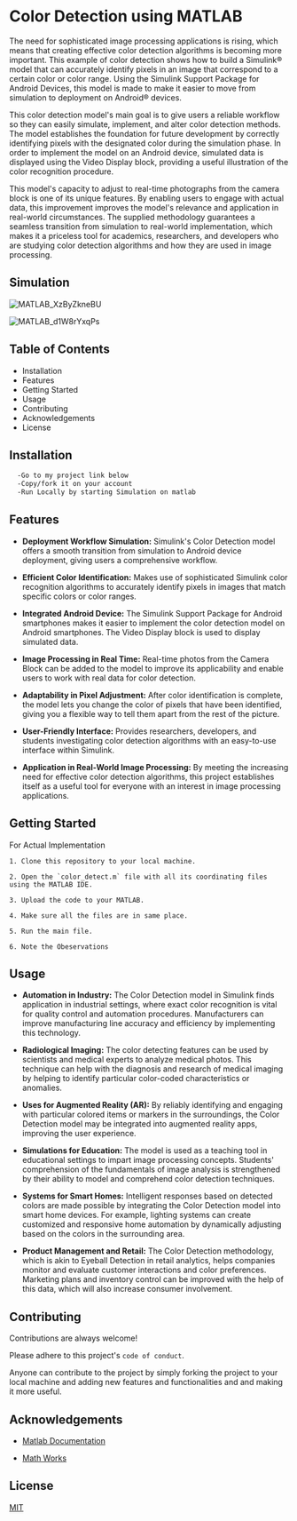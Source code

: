 
# Color Detection using MATLAB

The need for sophisticated image processing applications is rising, which means that creating effective color detection algorithms is becoming more important. This example of color detection shows how to build a Simulink® model that can accurately identify pixels in an image that correspond to a certain color or color range. Using the Simulink Support Package for Android Devices, this model is made to make it easier to move from simulation to deployment on Android® devices.

This color detection model's main goal is to give users a reliable workflow so they can easily simulate, implement, and alter color detection methods. The model establishes the foundation for future development by correctly identifying pixels with the designated color during the simulation phase. In order to implement the model on an Android device, simulated data is displayed using the Video Display block, providing a useful illustration of the color recognition procedure.

This model's capacity to adjust to real-time photographs from the camera block is one of its unique features. By enabling users to engage with actual data, this improvement improves the model's relevance and application in real-world circumstances. The supplied methodology guarantees a seamless transition from simulation to real-world implementation, which makes it a priceless tool for academics, researchers, and developers who are studying color detection algorithms and how they are used in image processing.

## Simulation

![MATLAB_XzByZkneBU](https://github.com/Shreerang01/Color-Detection-using-MATLAB/assets/113919844/9fb92702-2bfc-4669-916d-9ab7e274cd25)

![MATLAB_d1W8rYxqPs](https://github.com/Shreerang01/Color-Detection-using-MATLAB/assets/113919844/8f93a4d4-ee78-41a5-9e2c-9b5d5e84d461)

## Table of Contents

- Installation
- Features
- Getting Started
- Usage
- Contributing
- Acknowledgements
- License

## Installation

```bash
  -Go to my project link below
  -Copy/fork it on your account
  -Run Locally by starting Simulation on matlab
```
    
## Features

- **Deployment Workflow Simulation:** Simulink's Color Detection model offers a smooth transition from simulation to Android device deployment, giving users a comprehensive workflow.

- **Efficient Color Identification:** Makes use of sophisticated Simulink color recognition algorithms to accurately identify pixels in images that match specific colors or color ranges.

- **Integrated Android Device:** The Simulink Support Package for Android smartphones makes it easier to implement the color detection model on Android smartphones. The Video Display block is used to display simulated data.

- **Image Processing in Real Time:** Real-time photos from the Camera Block can be added to the model to improve its applicability and enable users to work with real data for color detection.

- **Adaptability in Pixel Adjustment:** After color identification is complete, the model lets you change the color of pixels that have been identified, giving you a flexible way to tell them apart from the rest of the picture.

- **User-Friendly Interface:** Provides researchers, developers, and students investigating color detection algorithms with an easy-to-use interface within Simulink.

- **Application in Real-World Image Processing:** By meeting the increasing need for effective color detection algorithms, this project establishes itself as a useful tool for everyone with an interest in image processing applications.

## Getting Started

For Actual Implementation

    1. Clone this repository to your local machine.

    2. Open the `color_detect.m` file with all its coordinating files using the MATLAB IDE.

    3. Upload the code to your MATLAB.

    4. Make sure all the files are in same place.

    5. Run the main file.

    6. Note the Obeservations

## Usage

- **Automation in Industry:** The Color Detection model in Simulink finds application in industrial settings, where exact color recognition is vital for quality control and automation procedures. Manufacturers can improve manufacturing line accuracy and efficiency by implementing this technology.

- **Radiological Imaging:** The color detecting features can be used by scientists and medical experts to analyze medical photos. This technique can help with the diagnosis and research of medical imaging by helping to identify particular color-coded characteristics or anomalies.

- **Uses for Augmented Reality (AR):** By reliably identifying and engaging with particular colored items or markers in the surroundings, the Color Detection model may be integrated into augmented reality apps, improving the user experience.

- **Simulations for Education:** The model is used as a teaching tool in educational settings to impart image processing concepts. Students' comprehension of the fundamentals of image analysis is strengthened by their ability to model and comprehend color detection techniques.

- **Systems for Smart Homes:** Intelligent responses based on detected colors are made possible by integrating the Color Detection model into smart home devices. For example, lighting systems can create customized and responsive home automation by dynamically adjusting based on the colors in the surrounding area.

- **Product Management and Retail:** The Color Detection methodology, which is akin to Eyeball Detection in retail analytics, helps companies monitor and evaluate customer interactions and color preferences. Marketing plans and inventory control can be improved with the help of this data, which will also increase consumer involvement.

## Contributing

Contributions are always welcome!

Please adhere to this project's `code of conduct`.

Anyone can contribute to the project by simply forking the project to your local machine and adding new features and functionalities and and making it more useful.

## Acknowledgements

 - [Matlab Documentation](https://in.mathworks.com/help/matlab/)

- [Math Works](https://in.mathworks.com/help/supportpkg/android/ref/color-detection.html#d124e13205)



 



## License

[MIT](https://choosealicense.com/licenses/mit/)

